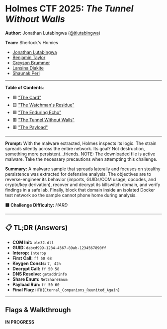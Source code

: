 # Holmes CTF 2025: *The Tunnel Without Walls*
**Author:** Jonathan Lutabingwa ([@jtlutabingwa](https://github.com/jlutabin))

**Team:** Sherlock's Homies
- [Jonathan Lutabingwa](https://www.linkedin.com/in/jonathan-lutabingwa/)  
- [Benjamin Taylor](https://www.linkedin.com/in/btayl106/)  
- [Greyson Brummer](https://www.linkedin.com/in/greyson-brummer-b82119301/)  
- [Lansina Diakite](https://www.linkedin.com/in/lansina-diakite-7a673b202/)  
- [Shaunak Peri](https://www.linkedin.com/in/shaunak-peri-315744245/)

---

**Table of Contents**:
- 🟩 ["The Card"](./holmes_the_card.md)
- 🟨 ["The Watchman's Residue"](./holmes_watchmans_residue.md)
- 🟩 ["The Enduring Echo"](./holmes_enduring_echo.md)
- 🟥 ["The Tunnel Without Walls"](./holmes_the_tunnel_without_walls.md)
- 🟥 ["The Payload"](./holmes_the_payload.md)

---

**Prompt:** With the malware extracted, Holmes inspects its logic. The strain spreads silently across the entire network. Its goal? Not destruction, something more persistent…friends. NOTE: The downloaded file is active malware. Take the necessary precautions when attempting this challenge.

**Summary:** A malware sample that spreads laterally and focuses on stealthy persistence was extracted for defensive analysis. The objectives are to reverse-engineer its behavior (imports, GUIDs/COM usage, opcodes, and crypto/key derivation), recover and decrypt its killswitch domain, and verify findings in a safe lab. Finally, block that domain inside an isolated Docker test network so the sample cannot phone home during analysis.


**🟥 Challenge Difficulty:** *HARD*

---

## 📋 TL;DR (Answers)

- **COM Init:** `ole32.dll`
- **GUID:** `dabcd999-1234-4567-89ab-1234567890ff`
- **Interop:** `Interop`
- **First Call:** `ff 50 68`
- **Keygen Consts:** `7, 42h`
- **Decrypt Call:** `ff 50 58`
- **DNS Resolve:** `getaddrinfo`
- **Share Enum:** `NetShareEnum`
- **Payload Run:** `ff 50 60`
- **Final Flag:** `HTB{Eternal_Companions_Reunited_Again}`


---

## Flags & Walkthrough


**IN PROGRESS**
